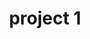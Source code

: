 ---
layout: page
title: project 1
description: Meili Mountains, Yunnan Province
img: assets/img/ml.jpeg
importance: 1
category: 2022
related_publications:
---